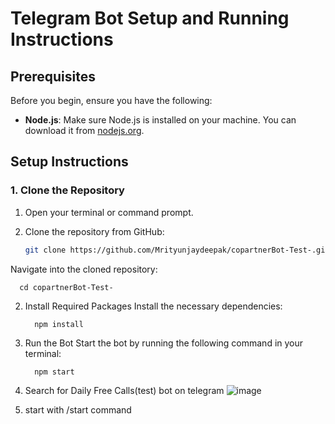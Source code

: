 # Telegram Bot Setup and Running Instructions

## Prerequisites

Before you begin, ensure you have the following:

- **Node.js**: Make sure Node.js is installed on your machine. You can download it from [nodejs.org](https://nodejs.org/).

## Setup Instructions

### 1. Clone the Repository

1. Open your terminal or command prompt.
2. Clone the repository from GitHub:

   ```bash
   git clone https://github.com/Mrityunjaydeepak/copartnerBot-Test-.git

   
Navigate into the cloned repository:


      
      cd copartnerBot-Test-

2. Install Required Packages
Install the necessary dependencies:

         npm install
3. Run the Bot
Start the bot by running the following command in your terminal:

         npm start

4. Search for Daily Free Calls(test) bot on telegram
   ![image](https://github.com/user-attachments/assets/7ce85c1a-2fb3-4358-ad0e-1e70831a4853)

5. start with /start command

